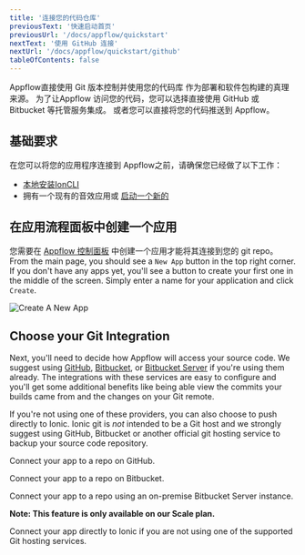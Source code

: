 ```yaml
---
title: '连接您的代码仓库'
previousText: '快速启动首页'
previousUrl: '/docs/appflow/quickstart'
nextText: '使用 GitHub 连接'
nextUrl: '/docs/appflow/quickstart/github'
tableOfContents: false
---
```


Appflow直接使用 Git 版本控制并使用您的代码库 作为部署和软件包构建的真理来源。 为了让Appflow 访问您的代码，您可以选择直接使用 GitHub 或 Bitbucket 等托管服务集成。 或者您可以直接将您的代码推送到 Appflow。

## 基础要求

在您可以将您的应用程序连接到 Appflow之前，请确保您已经做了以下工作：

* [本地安装IonCLI](/docs/cli#installation)
* 拥有一个现有的音效应用或 [启动一个新的](/docs/cli/commands/start/)

## 在应用流程面板中创建一个应用

您需要在 [Appflow 控制面板](https://dashboard.ionicframework.com) 中创建一个应用才能将其连接到您的 git repo。 From the main page, you should see a `New App` button in the top right corner. If you don't have any apps yet, you'll see a button to create your first one in the middle of the screen. Simply enter a name for your application and click `Create`.

![Create A New App](/docs/assets/img/appflow/ss-create-app.png)

## Choose your Git Integration

Next, you'll need to decide how Appflow will access your source code. We suggest using [GitHub](https://github.com/), [Bitbucket](https://bitbucket.org/), or [Bitbucket Server](https://bitbucket.org/product/enterprise) if you're using them already. The integrations with these services are easy to configure and you'll get some additional benefits like being able view the commits your builds came from and the changes on your Git remote.

If you're not using one of these providers, you can also choose to push directly to Ionic. Ionic git is *not* intended to be a Git host and we strongly suggest using GitHub, Bitbucket or another official git hosting service to backup your source code repository.

<docs-cards> <docs-card header="Connect using GitHub" href="/docs/appflow/quickstart/github" icon="/docs/assets/icons/guide-github-icon.png"> 

Connect your app to a repo on GitHub.</docs-card>

<docs-card header="Connect using Bitbucket" href="/docs/appflow/quickstart/bitbucket" icon="/docs/assets/icons/guide-bitbucket-icon.png"> 

Connect your app to a repo on Bitbucket.</docs-card>

<docs-card header="Connect using Bitbucket Server" href="/docs/appflow/quickstart/bitbucket-server" icon="/docs/assets/icons/guide-bitbucket-icon.png"> 

Connect your app to a repo using an on-premise Bitbucket Server instance.

**Note: This feature is only available on our Scale plan.** </docs-card>

<docs-card header="Connect using Ionic" href="/docs/appflow/quickstart/ionic-remote" icon="/docs/assets/icons/guide-ionic-icon.png"> 

Connect your app directly to Ionic if you are not using one of the supported Git hosting services.</docs-card> </docs-cards>